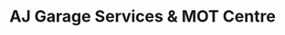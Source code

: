 ---
title: "AJ Garage Services & MOT Centre"
url: /newport/aj-garage-services-und-mot-centre/
shop: Autowerkstatt
---